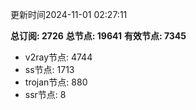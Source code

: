 更新时间2024-11-01 02:27:11

**总订阅: 2726**
**总节点: 19641**
**有效节点: 7345**
- v2ray节点: 4744
- ss节点: 1713
- trojan节点: 880
- ssr节点: 8

